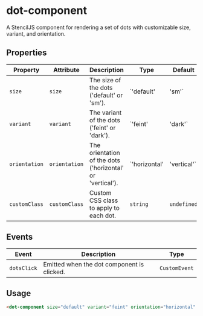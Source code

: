 # dot-component

A StencilJS component for rendering a set of dots with customizable size, variant, and orientation.

## Properties

| Property      | Attribute    | Description                                           | Type                          | Default      |
| ------------- | ------------ | ----------------------------------------------------- | ----------------------------- | ------------ |
| `size`        | `size`       | The size of the dots ('default' or 'sm').             | `'default' | 'sm'`            | `'default'`  |
| `variant`     | `variant`    | The variant of the dots ('feint' or 'dark').          | `'feint' | 'dark'`             | `'feint'`    |
| `orientation` | `orientation`| The orientation of the dots ('horizontal' or 'vertical'). | `'horizontal' | 'vertical'` | `'horizontal'` |
| `customClass` | `customClass`| Custom CSS class to apply to each dot.                 | `string`                      | `undefined`  |

## Events

| Event        | Description                                     | Type          |
| ------------ | ----------------------------------------------- | ------------- |
| `dotsClick`  | Emitted when the dot component is clicked.      | `CustomEvent` |

## Usage

```html
<dot-component size="default" variant="feint" orientation="horizontal" customClass="my-custom-class" onDotsClick={() => handleDotsClick()}></dot-component>
